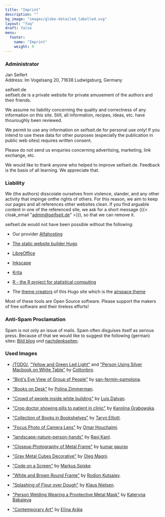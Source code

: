 ```yaml
---
title: "Imprint"
description: ""
bg_image: "images/globe-detailed_labelled.svg"
layout: "faq"
draft: false
menu:
  footer:
    name: "Imprint"
    weight: 9
---
```




### Administrator

Jan Seifert<br/>
Address: Im Vogelsang 20, 71638 Ludwigsburg, Germany<br/>

seifseit.de  
seifseit.de is a private website for private amusement of the authors and their friends.  


We assume no liability concerning the quality and correctness of any information on this site. Still, all information, recipes, ideas, etc. have thouroughly been reviewed.

We permit to use any information on seifseit.de for personal use only! If you intend to use these data for other purposes (especially the publication in public web sites) requires written consent.

Please do not send us enquiries concerning advertising, marketing, link exchange, etc.

We would like to thank anyone who helped to improve seifseit.de. Feedback is the basis of all learning. We appreciate that.



### Liability

We (the authors) disscoiate ourselves from violence, slander, and any other activity that impinge onthe rights of others. For this reason, we aim to keep our pages and all references other websites clean. If you find arguable content in one of the referenced site, we ask for a short message ({{< cloak_email "admin@seifseit.de" >}}), so that we can remove it.

seifseit.de would not have been possible without the following:


* Our provider [Alfahosting](https://alfahosting.de/)  
  
* [The static website builder Hugo](https://gohugo.io/)  
* [LibreOffice](https://de.libreoffice.org)  
* [Inkscape](https://inkscape.org)  
* [Krita](https://krita.org)  
* [R - the R project for statistical computing](http://www.r-project.org/)
* The [theme creators](https://gethugothemes.com/) of this Hugo site which is the [airspace theme](https://github.com/themefisher/airspace-hugo)


Most of these tools are Open Source software. Please support the makers of free software and their tireless efforts!


### Anti-Spam Proclamation

Spam is not only an issue of mails. Spam often disguises itself as serious press. Because of that we would like to suggest the following (german) sites: [Bild blog](www.bildblog.de) und [nachdenkseiten](www.nachdenkseiten.de).



### Used Images
 
* [/TODO/](https://www.pexels.com/@cottonbro?utm_content=attributionCopyText&utm_medium=referral&utm_source=pexels), ["Yellow and Green Led Light"](https://images.pexels.com/photos/4835419/pexels-photo-4835419.jpeg) and ["Person Using Silver Macbook on White Table"](https://www.pexels.com/photo/person-using-silver-macbook-on-white-table-4065897/) by [Cottonbro](https://www.pexels.com/@cottonbro).
  
* ["Bird's Eye View of Group of People"](https://www.pexels.com/photo/bird-s-eye-view-of-group-of-people-1299086/) by [san-fermin-pamplona](https://www.pexels.com/@san-fermin-pamplona-549332).
* ["Books on Desk"](https://www.pexels.com/photo/books-on-desk-3747295/) by [Polina Zimmerman](https://www.pexels.com/@polina-zimmerman).
* ["Crowd of people inside white building"](https://www.pexels.com/photo/crowd-of-people-inside-white-building-1770808/) by [Luis Dalvan](https://www.pexels.com/@luisdalvan).
* ["Crop doctor showing pills to patient in clinic"](https://www.pexels.com/photo/crop-doctor-showing-pills-to-patient-in-clinic-4021808/) by [Karolina Grabowska](https://www.pexels.com/@karolina-grabowska).
* ["Collection of Books in Bookshelves"](https://www.pexels.com/photo/collection-of-books-in-bookshelves-9565975/) by [Taryn Elliott](https://www.pexels.com/@taryn-elliott).
* ["Focus Photo of Camera Lens"](https://www.pexels.com/photo/focus-photo-of-camera-lens-752525/) by [Omar Houchaimi](https://www.pexels.com/@omarhouc).
* ["landscape-nature-person-hands"](https://www.pexels.com/photo/landscape-nature-person-hands-1927595/) by [Ravi Kant](https://www.pexels.com/@ravikant).
* ["Closeup Photography of Metal Frame"](https://www.pexels.com/photo/closeup-photography-of-metal-frame-352097/) by  [kumar gaurav](https://www.pexels.com/@gaurav007)
* ["Gray Metal Cubes Decorative"](https://www.pexels.com/photo/gray-metal-cubes-decorative-1005644/) by [Oleg Magni](https://www.pexels.com/@oleg-magni).
* ["Code on a Screen"](https://www.pexels.com/photo/code-on-a-screen-4383298/) by [Markus Spiske](https://www.pexels.com/@markusspiske).
* ["White and Brown Round Frame"](https://www.pexels.com/photo/white-and-brown-round-frame-7911758/) by [Rodion Kutsaiev](https://www.pexels.com/@frostroomhead).
* ["Splashing of Flour over Dough"](https://www.pexels.com/@klaus-nielsen) by [Klaus Nielsen](https://www.pexels.com/@klaus-nielsen).
* ["Person Welding Wearing a Prootective Metal Mask"](https://www.pexels.com/photo/person-welding-wearing-a-prootective-metal-mask-3158651/) by [Kateryna Babaieva](https://www.pexels.com/@kateryna-babaieva-1423213)
* ["Contemporary Art"](https://www.pexels.com/photo/contemporary-art-3336447/) by [Elīna Arāja](https://www.pexels.com/@elina-araja-1743227)
